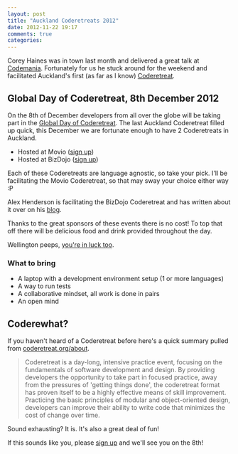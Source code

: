 ```yaml
---
layout: post
title: "Auckland Coderetreats 2012"
date: 2012-11-22 19:17
comments: true
categories: 
---
```


Corey Haines was in town last month and delivered a great talk at [Codemania](http://codemania.co.nz/). Fortunately for us he stuck around for the weekend and facilitated Auckland's first (as far as I know) [Coderetreat](http://coderetreat.org/).

## Global Day of Coderetreat, 8th December 2012
On the 8th of December developers from all over the globe will be taking part in the [Global Day of Coderetreat](http://globalday.coderetreat.org/). The last Auckland Coderetreat filled up quick, this December we are fortunate enough to have 2 Coderetreats in Auckland.

* Hosted at Movio ([sign up](http://www.meetup.com/kiwi-code-retreat/events/91578512/))
* Hosted at BizDojo ([sign up](http://www.meetup.com/kiwi-code-retreat/events/89757822/))

Each of these Coderetreats are language agnostic, so take your pick. I'll be facilitating the Movio Coderetreat, so that may sway your choice either way :P

Alex Henderson is facilitating the BizDojo Coderetreat and has written about it over on his [blog](http://blog.bittercoder.com/2012/11/04/global-day-of-code-retreat-2012/).

Thanks to the great sponsors of these events there is no cost! To top that off there will be delicious food and drink provided throughout the day. 

Wellington peeps, [you're in luck too](http://www.meetup.com/kiwi-code-retreat/events/90182862/).

### What to bring
* A laptop with a development environment setup (1 or more languages)
* A way to run tests
* A collaborative mindset, all work is done in pairs
* An open mind

## Coderewhat?
If you haven't heard of a Coderetreat before here's a quick summary pulled from [coderetreat.org/about](http://coderetreat.org/about).

> Coderetreat is a day-long, intensive practice event, focusing on the fundamentals of software development and design. By providing developers the opportunity to take part in focused practice, away from the pressures of 'getting things done', the coderetreat format has proven itself to be a highly effective means of skill improvement. Practicing the basic principles of modular and object-oriented design, developers can improve their ability to write code that minimizes the cost of change over time.

Sound exhausting? It is. It's also a great deal of fun!

If this sounds like you, please [sign up](http://www.meetup.com/kiwi-code-retreat/) and we'll see you on the 8th!

